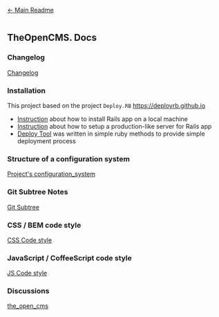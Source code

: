 [&larr; Main Readme](../README.md)

```
```

## TheOpenCMS. Docs

### Changelog

[Changelog](./Changelog.md)

### Installation

This project based on the project `Deploy.RB` https://deployrb.github.io

* [Instruction](https://github.com/DeployRB/Rails5App) about how to install Rails app on a local machine
* [Instruction](https://github.com/DeployRB/SetupServer) about how to setup a production-like server for Rails app
* [Deploy Tool](https://github.com/DeployRB/DeployTool) was written in simple ruby methods to provide simple deployment process

### Structure of a configuration system

[Project's configuration_system](./Configuration_system.md)

### Git Subtree Notes

[Git Subtree](./subtrees.md)

### CSS / BEM code style

[CSS Code style](./CSS_Code_style.md)

### JavaScript / CoffeeScript code style

[JS Code style](./JS_Code_style.md)

### Discussions

[the_open_cms](https://gitter.im/the_open_cms/main)
